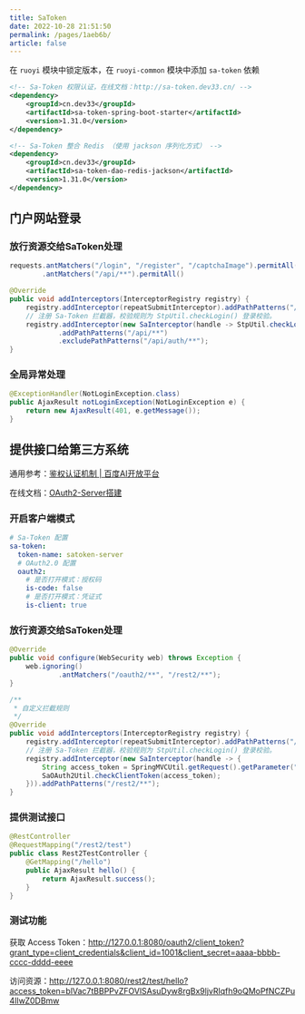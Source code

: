 ```yaml
---
title: SaToken
date: 2022-10-28 21:51:50
permalink: /pages/1aeb6b/
article: false
---
```


在 `ruoyi` 模块中锁定版本，在 `ruoyi-common` 模块中添加 `sa-token` 依赖

```xml
<!-- Sa-Token 权限认证，在线文档：http://sa-token.dev33.cn/ -->
<dependency>
    <groupId>cn.dev33</groupId>
    <artifactId>sa-token-spring-boot-starter</artifactId>
    <version>1.31.0</version>
</dependency>

<!-- Sa-Token 整合 Redis （使用 jackson 序列化方式） -->
<dependency>
    <groupId>cn.dev33</groupId>
    <artifactId>sa-token-dao-redis-jackson</artifactId>
    <version>1.31.0</version>
</dependency>
```

## 门户网站登录

### 放行资源交给SaToken处理

```java
requests.antMatchers("/login", "/register", "/captchaImage").permitAll()
        .antMatchers("/api/**").permitAll()
```

```java
@Override
public void addInterceptors(InterceptorRegistry registry) {
    registry.addInterceptor(repeatSubmitInterceptor).addPathPatterns("/**");
    // 注册 Sa-Token 拦截器，校验规则为 StpUtil.checkLogin() 登录校验。
    registry.addInterceptor(new SaInterceptor(handle -> StpUtil.checkLogin()))
            .addPathPatterns("/api/**")
            .excludePathPatterns("/api/auth/**");
}
```

### 全局异常处理

```java
@ExceptionHandler(NotLoginException.class)
public AjaxResult notLoginException(NotLoginException e) {
    return new AjaxResult(401, e.getMessage());
}
```

## 提供接口给第三方系统

通用参考：[鉴权认证机制 | 百度AI开放平台](https://ai.baidu.com/ai-doc/REFERENCE/Ck3dwjhhu)

在线文档：[OAuth2-Server搭建](https://sa-token.dev33.cn/doc/index.html#/oauth2/oauth2-server)

### 开启客户端模式

```yml
# Sa-Token 配置
sa-token:
  token-name: satoken-server
  # OAuth2.0 配置
  oauth2:
    # 是否打开模式：授权码
    is-code: false
    # 是否打开模式：凭证式
    is-client: true
```

### 放行资源交给SaToken处理

```java
@Override
public void configure(WebSecurity web) throws Exception {
    web.ignoring()
            .antMatchers("/oauth2/**", "/rest2/**");
}
```

```java {7-11}
/**
 * 自定义拦截规则
 */
@Override
public void addInterceptors(InterceptorRegistry registry) {
    registry.addInterceptor(repeatSubmitInterceptor).addPathPatterns("/**");
    // 注册 Sa-Token 拦截器，校验规则为 StpUtil.checkLogin() 登录校验。
    registry.addInterceptor(new SaInterceptor(handle -> {
        String access_token = SpringMVCUtil.getRequest().getParameter("access_token");
        SaOAuth2Util.checkClientToken(access_token);
    })).addPathPatterns("/rest2/**");
}
```

### 提供测试接口

```java
@RestController
@RequestMapping("/rest2/test")
public class Rest2TestController {
    @GetMapping("/hello")
    public AjaxResult hello() {
        return AjaxResult.success();
    }
}
```

### 测试功能

获取 Access Token：http://127.0.0.1:8080/oauth2/client_token?grant_type=client_credentials&client_id=1001&client_secret=aaaa-bbbb-cccc-dddd-eeee

访问资源：http://127.0.0.1:8080/rest2/test/hello?access_token=blVac7tBBPPvZFOVlSAsuDyw8rgBx9ljvRlqfh9oQMoPfNCZPu4IlwZ0DBmw
